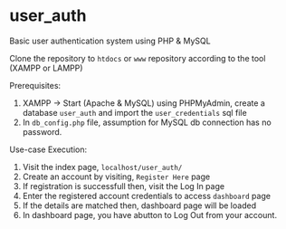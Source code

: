 # user_auth
Basic user authentication system using PHP &amp; MySQL

Clone the repository to `htdocs` or `www` repository according to the tool (XAMPP or LAMPP)

Prerequisites:
1. XAMPP -> Start (Apache & MySQL)
   using PHPMyAdmin, create a database `user_auth` and import the `user_credentials` sql file
2. In `db_config.php` file, assumption for MySQL db connection has no password.

Use-case Execution:
1. Visit the index page, `localhost/user_auth/`
2. Create an account by visiting, `Register Here` page
3. If registration is successfull then, visit the Log In page
4. Enter the registered account credentials to access `dashboard` page
5. If the details are matched then, dashboard page will be loaded
6. In dashboard page, you have abutton to Log Out from your account.


